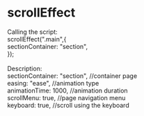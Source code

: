 # scrollEffect

Calling the script:<br>
scrollEffect(".main",{<br>
  sectionContainer: "section",<br>
});<br>
<br>
Description:<br>
  sectionContainer: "section",   //container page<br>
  easing: "ease",                //animation type<br>
  animationTime: 1000,           //animation duration<br>
  scrollMenu: true,              //page navigation menu<br>
  keyboard: true,                //scroll using the keyboard<br>
